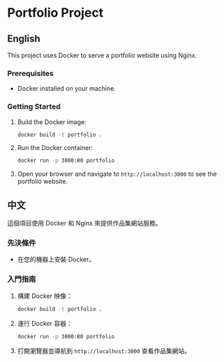 # Portfolio Project

## English

This project uses Docker to serve a portfolio website using Nginx.

### Prerequisites

- Docker installed on your machine.

### Getting Started

1. Build the Docker image:
    ```sh
    docker build -t portfolio .
    ```

2. Run the Docker container:
    ```sh
    docker run -p 3000:80 portfolio
    ```

3. Open your browser and navigate to `http://localhost:3000` to see the portfolio website.

## 中文

這個項目使用 Docker 和 Nginx 來提供作品集網站服務。

### 先決條件

- 在您的機器上安裝 Docker。

### 入門指南

1. 構建 Docker 映像：
    ```sh
    docker build -t portfolio .
    ```

2. 運行 Docker 容器：
    ```sh
    docker run -p 3000:80 portfolio
    ```

3. 打開瀏覽器並導航到 `http://localhost:3000` 查看作品集網站。
